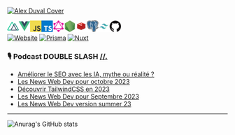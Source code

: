 [![Alex Duval Cover](https://res.cloudinary.com/dey128wj1/image/upload/v1594650260/cover_2x_vnypvx.png)][website]  


[<img align="left" alt="Vue" width="26px" src="https://raw.githubusercontent.com/github/explore/e94815998e4e0713912fed477a1f346ec04c3da2/topics/nuxt/nuxt.png" />][website]
[<img align="left" alt="Nuxt" width="26px" src="https://raw.githubusercontent.com/github/explore/80688e429a7d4ef2fca1e82350fe8e3517d3494d/topics/vue/vue.png" />][website]
[<img align="left" alt="JavaScript" width="26px" src="https://raw.githubusercontent.com/github/explore/80688e429a7d4ef2fca1e82350fe8e3517d3494d/topics/javascript/javascript.png" />][website]
[<img align="left" alt="Typescript" width="26px" src="https://raw.githubusercontent.com/github/explore/80688e429a7d4ef2fca1e82350fe8e3517d3494d/topics/typescript/typescript.png" />][website]
[<img align="left" alt="GraphQL" width="26px" src="https://raw.githubusercontent.com/github/explore/80688e429a7d4ef2fca1e82350fe8e3517d3494d/topics/graphql/graphql.png" />][website]
[<img align="left" alt="Node.js" width="26px" src="https://raw.githubusercontent.com/github/explore/80688e429a7d4ef2fca1e82350fe8e3517d3494d/topics/nodejs/nodejs.png" />][website]
[<img align="left" alt="Redis" width="26px" src="https://raw.githubusercontent.com/github/explore/80688e429a7d4ef2fca1e82350fe8e3517d3494d/topics/redis/redis.png" />][website]
[<img align="left" alt="postgres" width="26px" src="https://raw.githubusercontent.com/github/explore/80688e429a7d4ef2fca1e82350fe8e3517d3494d/topics/postgresql/postgresql.png" />][website]
[<img align="left" alt="Tailwind" width="26px" src="https://raw.githubusercontent.com/github/explore/e94815998e4e0713912fed477a1f346ec04c3da2/topics/tailwind/tailwind.png" />][website]
[<img align="left" alt="GitHub" width="26px" src="https://raw.githubusercontent.com/github/explore/78df643247d429f6cc873026c0622819ad797942/topics/github/github.png" />][website]
<br>


[![Website](https://img.shields.io/website?label=mindset&style=for-the-badge&up_message=100%25%20bullshit%20FREE&url=http%3A%2F%2Fwww.alexduval.fr)](https://www.alexduval.fr/)
[![Prisma](https://img.shields.io/badge/Prisma%20Ambassador-3982CE?style=for-the-badge&logo=Prisma&logoColor=white)](https://www.prisma.io/?utm_source=Prisma+Ambassador&utm_medium=Blop+post&utm_campaign=ambassador_program&utm_content=Prisma+AP+Alex+Duval)
[![Nuxt](https://img.shields.io/badge/Nuxter-00DC82?style=for-the-badge&logo=nuxtdotjs&logoColor=white)](https://www.nuxtjs.com)


### :studio_microphone:  Podcast DOUBLE SLASH [//.][podcast]
<!-- BLOG-POST-LIST:START -->
- [Améliorer le SEO avec les IA, mythe ou réalité ?](https://double-slash.dev/podcasts/seoia/)
- [Les News Web Dev pour octobre 2023](https://double-slash.dev/podcasts/newsoct23/)
- [Découvrir TailwindCSS en 2023](https://double-slash.dev/podcasts/tailwind23/)
- [Les News Web Dev pour Septembre 2023](https://double-slash.dev/podcasts/newssept23/)
- [Les News Web Dev version summer 23](https://double-slash.dev/podcasts/sumnews23/)
<!-- BLOG-POST-LIST:END -->

--- 

![Anurag's GitHub stats](https://github-readme-stats.vercel.app/api?username=xlanex6&show_icons=true&theme=transparent)

<!-- ![counter](https://ennjgcps5pdut2y.m.pipedream.net) -->


[website]:https://www.alexduval.fr/?utm_campaign=ReadMe&utm_medium=img&utm_source=Github
[podcast]:https://bit.ly/3hcwGTq

